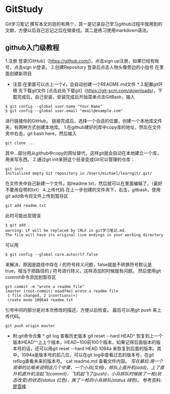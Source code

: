 # GitStudy
Git学习笔记
撰写本文的目的有两个，其一是记录自己学习github过程中我用到的文献，方便以后自己忘记之后在做查找。其二是练习使用markdown语法。
## github入门级教程
1.注册
登录[GitHub]（https://github.com/)，点击sign up注册，如果已经有账号，点击sign in登录。
2.创建Repository
登录后点击人物头像旁边的小加号
在里面创建新项目
* 注意:在里面可以点上一个√，会自动创建一个README.md文件 *
3.配置git环境
先下载git文件 [点击此处下载git]（https://git-scm.com/downloads)，下载完成后，自己安装，安装完成后开始菜单点击GitBash，输入
```
$ git config --global user.name "Your Name" 
$ git config --global user.email "email@example.com"
```
进行链接你的GitHub。
链接完成后，选择一个合适的位置，创建一个本地库文件夹，有两种方式创建本地库。
1.在github建好的库中copy库的地址，然后在文件夹中右击，git bash here，然后输入
```
git clone ...
```
其中...部分用从github中copy的网址替代，这样git就会自动在本地建立一个库，用来写东西。
2.通过git init来把这个目录变成Git可以管理的仓库：
```
git init
Initialized empty Git repository in /Users/michael/learngit/.git/
```
在文件夹中自己新建一个文件。如readme.txt，然后就可以在里面编辑了。（最好不要用自带的txt）
4.上传代码
在上一步创建的文件夹下，右击，gitbash，使用git add命令将文件上传到暂存区
```
git add readme.txt
```
此时可能出现错误
```
$ git add .
warning: LF will be replaced by CRLF in git学习笔记.md.
The file will have its original line endings in your working directory
```
可以用
```
$ git config --global core.autocrlf false
```
来解决，原因是路径中存在 / 的符号转义问题，false就是不转换符号默认是true，相当于把路径的 / 符号进行转义，这样添加的时候就有问题。
然后使用git commit命令添加到暂存区
```
git commit -m "wrote a readme file"
[master (root-commit) eaadf4e] wrote a readme file
 1 file changed, 2 insertions(+)
 create mode 100644 readme.txt
```
引号中间的部分是对本次修改的描述，方便以后检查。
最后可以用git push 来上传代码。
```
git push origin master
```
* 附:git命令合集 *
git log 查看历史版本
git reset --hard HEAD^ 恢复到上一个版本HEAD^^上上个版本，HEAD~100前100个版本，如果记得后面版本的版本号的话，还可以用git reset --hard HEAD 1094a 来恢复到后面的版本。其中，1094a是版本号的前几位，可以在git log中查看过去的版本号，在git reflog查看未来的版本号。
cat readme.md 查看文件内容。
*写在最后:用一个简单的比喻来说明这几个步骤，一个小兵(文档)，排队上直升机(add)，上了直升机直升机没起飞(commit)，飞机起飞了(push)，小兵排队时候挨了一枪(状态改变)的状态(status 红色)，挨了一枪的小兵排队(status 绿色)。*
参考资料:[廖雪峰](https://www.liaoxuefeng.com/wiki/0013739516305929606dd18361248578c67b8067c8c017b000)